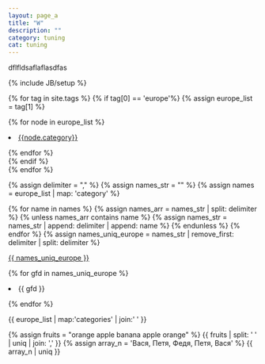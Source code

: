 ```yaml
---
layout: page_a
title: "W"
description: ""
category: tuning
cat: tuning
---
```

dflfldsaflaflasdfas


{% include JB/setup %}

{% for tag in site.tags %} 
{% if tag[0] == 'europe'%}
{% assign europe_list = tag[1] %}

{% for node in europe_list %}
<li class="menu-item">
<a href="/{{node.category}}/">{{node.category}}</a>
</li>

{% endfor %}	 
{% endif %}		
{% endfor %}


{% assign delimiter = "," %}
{% assign names_str = "" %}
{% assign names = europe_list | map: 'category' %}

{% for name in names %}
    {% assign names_arr = names_str | split: delimiter %}
    {% unless names_arr contains name %}
        {% assign names_str = names_str | append: delimiter | append: name %}
    {% endunless %}
{% endfor %}
{% assign names_uniq_europe = names_str | remove_first: delimiter | split: delimiter  %}

<a href="#">{{ names_uniq_europe }}</a>

{% for gfd in names_uniq_europe %}

<li>{{ gfd }}</li>	
	
{% endfor %}

{{ europe_list | map:'categories' | join:' ' }}


{% assign fruits = "orange apple banana apple orange" %}
{{ fruits | split: ' ' | uniq | join: ','  }}
{% assign array_n = 'Вася, Петя, Федя, Петя, Вася'  %}
{{ array_n | uniq }}


